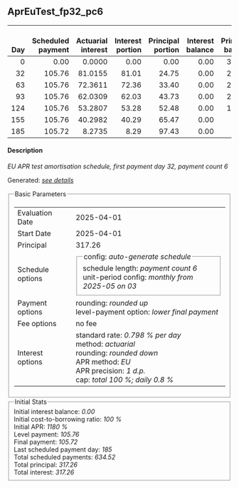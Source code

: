 <h2>AprEuTest_fp32_pc6</h2>
<table>
    <thead style="vertical-align: bottom;">
        <th style="text-align: right;">Day</th>
        <th style="text-align: right;">Scheduled payment</th>
        <th style="text-align: right;">Actuarial interest</th>
        <th style="text-align: right;">Interest portion</th>
        <th style="text-align: right;">Principal portion</th>
        <th style="text-align: right;">Interest balance</th>
        <th style="text-align: right;">Principal balance</th>
        <th style="text-align: right;">Total actuarial interest</th>
        <th style="text-align: right;">Total interest</th>
        <th style="text-align: right;">Total principal</th>
    </thead>
    <tr style="text-align: right;">
        <td class="ci00">0</td>
        <td class="ci01" style="white-space: nowrap;">0.00</td>
        <td class="ci02">0.0000</td>
        <td class="ci03">0.00</td>
        <td class="ci04">0.00</td>
        <td class="ci05">0.00</td>
        <td class="ci06">317.26</td>
        <td class="ci07">0.0000</td>
        <td class="ci08">0.00</td>
        <td class="ci09">0.00</td>
    </tr>
    <tr style="text-align: right;">
        <td class="ci00">32</td>
        <td class="ci01" style="white-space: nowrap;">105.76</td>
        <td class="ci02">81.0155</td>
        <td class="ci03">81.01</td>
        <td class="ci04">24.75</td>
        <td class="ci05">0.00</td>
        <td class="ci06">292.51</td>
        <td class="ci07">81.0155</td>
        <td class="ci08">81.01</td>
        <td class="ci09">24.75</td>
    </tr>
    <tr style="text-align: right;">
        <td class="ci00">63</td>
        <td class="ci01" style="white-space: nowrap;">105.76</td>
        <td class="ci02">72.3611</td>
        <td class="ci03">72.36</td>
        <td class="ci04">33.40</td>
        <td class="ci05">0.00</td>
        <td class="ci06">259.11</td>
        <td class="ci07">153.3766</td>
        <td class="ci08">153.37</td>
        <td class="ci09">58.15</td>
    </tr>
    <tr style="text-align: right;">
        <td class="ci00">93</td>
        <td class="ci01" style="white-space: nowrap;">105.76</td>
        <td class="ci02">62.0309</td>
        <td class="ci03">62.03</td>
        <td class="ci04">43.73</td>
        <td class="ci05">0.00</td>
        <td class="ci06">215.38</td>
        <td class="ci07">215.4076</td>
        <td class="ci08">215.40</td>
        <td class="ci09">101.88</td>
    </tr>
    <tr style="text-align: right;">
        <td class="ci00">124</td>
        <td class="ci01" style="white-space: nowrap;">105.76</td>
        <td class="ci02">53.2807</td>
        <td class="ci03">53.28</td>
        <td class="ci04">52.48</td>
        <td class="ci05">0.00</td>
        <td class="ci06">162.90</td>
        <td class="ci07">268.6883</td>
        <td class="ci08">268.68</td>
        <td class="ci09">154.36</td>
    </tr>
    <tr style="text-align: right;">
        <td class="ci00">155</td>
        <td class="ci01" style="white-space: nowrap;">105.76</td>
        <td class="ci02">40.2982</td>
        <td class="ci03">40.29</td>
        <td class="ci04">65.47</td>
        <td class="ci05">0.00</td>
        <td class="ci06">97.43</td>
        <td class="ci07">308.9865</td>
        <td class="ci08">308.97</td>
        <td class="ci09">219.83</td>
    </tr>
    <tr style="text-align: right;">
        <td class="ci00">185</td>
        <td class="ci01" style="white-space: nowrap;">105.72</td>
        <td class="ci02">8.2735</td>
        <td class="ci03">8.29</td>
        <td class="ci04">97.43</td>
        <td class="ci05">0.00</td>
        <td class="ci06">0.00</td>
        <td class="ci07">317.2600</td>
        <td class="ci08">317.26</td>
        <td class="ci09">317.26</td>
    </tr>
</table>
<h4>Description</h4>
<p><i>EU APR test amortisation schedule, first payment day 32, payment count 6</i></p>
<p>Generated: <i><a href="../GeneratedDate.html">see details</a></i></p>
<fieldset><legend>Basic Parameters</legend>
<table>
    <tr>
        <td>Evaluation Date</td>
        <td>2025-04-01</td>
    </tr>
    <tr>
        <td>Start Date</td>
        <td>2025-04-01</td>
    </tr>
    <tr>
        <td>Principal</td>
        <td>317.26</td>
    </tr>
    <tr>
        <td>Schedule options</td>
        <td>
            <fieldset>
                <legend>config: <i>auto-generate schedule</i></legend>
                <div>schedule length: <i><i>payment count</i> 6</i></div>
                <div>unit-period config: <i>monthly from 2025-05 on 03</i></div>
            </fieldset>
        </td>
    </tr>
    <tr>
        <td>Payment options</td>
        <td>
            <div>
                <div>rounding: <i>rounded up</i></div>
                <div>level-payment option: <i>lower&nbsp;final&nbsp;payment</i></div>
            </div>
        </td>
    </tr>
    <tr>
        <td>Fee options</td>
        <td>no fee
        </td>
    </tr>
    <tr>
        <td>Interest options</td>
        <td>
            <div>
                <div>standard rate: <i>0.798 % per day</i></div>
                <div>method: <i>actuarial</i></div>
                <div>rounding: <i>rounded down</i></div>
                <div>APR method: <i>EU</i></div>
                <div>APR precision: <i>1 d.p.</i></div>
                <div>cap: <i>total 100 %; daily 0.8 %</div>
            </div>
        </td>
    </tr>
</table></fieldset>
<fieldset><legend>Initial Stats</legend>
<div>
    <div>Initial interest balance: <i>0.00</i></div>
    <div>Initial cost-to-borrowing ratio: <i>100 %</i></div>
    <div>Initial APR: <i>1180 %</i></div>
    <div>Level payment: <i>105.76</i></div>
    <div>Final payment: <i>105.72</i></div>
    <div>Last scheduled payment day: <i>185</i></div>
    <div>Total scheduled payments: <i>634.52</i></div>
    <div>Total principal: <i>317.26</i></div>
    <div>Total interest: <i>317.26</i></div>
</div></fieldset>